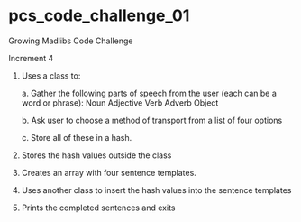 pcs_code_challenge_01
=====================

Growing Madlibs Code Challenge

Increment 4


1. Uses a class to:

	a. Gather the following parts of speech from the user (each can be a word 	or phrase):
		Noun
		Adjective
		Verb
		Adverb
		Object

	b. Ask user to choose a method of transport from a list of four options

	c. Store all of these in a hash.

2. Stores the hash values outside the class

3. Creates an array with four sentence templates. 

4. Uses another class to insert the hash values into the sentence templates

5. Prints the completed sentences and exits
